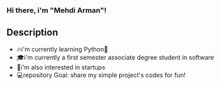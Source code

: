 ### Hi there, i'm "Mehdi Arman"!

## Description
- 🔥i'm currently learning Python🐍
- 🎓i'm currently a first semester associate degree student in software 
- 🧠i'm also interested in startups
- 💻repository Goal: share my simple project's codes for fun!
